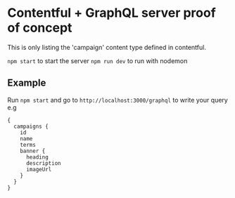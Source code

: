# Contentful + GraphQL server proof of concept

This is only listing the 'campaign' content type defined in contentful.

`npm start` to start the server
`npm run dev` to run with nodemon

## Example
Run `npm start` and go to `http://localhost:3000/graphql` to write your query e.g

```
{
  campaigns {
    id
    name
    terms
    banner {
      heading
      description
      imageUrl
    }
  }
}

```